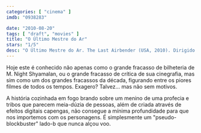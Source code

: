 ```yaml
---
categories: [ "cinema" ]
imdb: "0938283"

date: "2010-08-20"
tags: [ "draft", "movies" ]
title: "O Último Mestre do Ar"
stars: "1/5"
desc: "O Último Mestre do Ar. The Last Airbender (USA, 2010). Dirigido por M. Night Shyamalan. Escrito por M. Night Shyamalan. Com Noah Ringer, Dev Patel, Nicola Peltz, Jackson Rathbone, Shaun Toub, Aasif Mandvi, Cliff Curtis, Seychelle Gabriel, Katharine Houghton."
---
```

Hoje este é conhecido não apenas como o grande fracasso de bilheteria de M. Night Shyamalan, ou o grande fracasso de crítica de sua cinegrafia, mas sim como um dos grandes fracassos da década, figurando entre os piores filmes de todos os tempos. Exagero? Talvez... mas não sem motivos.

A história cozinhada em fogo brando sobre um menino de uma profecia e tribos que parecem meia-dúzia de pessoas, além de criada através de efeitos digitais capengas, não consegue a mínima profundidade para que nos importemos com os personagens. É simplesmente um "pseudo-blockbuster" lado-b que nunca alçou voo.

